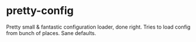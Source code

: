 # pretty-config
Pretty small &amp; fantastic configuration loader, done right. Tries to load config from bunch of places. Sane defaults.
